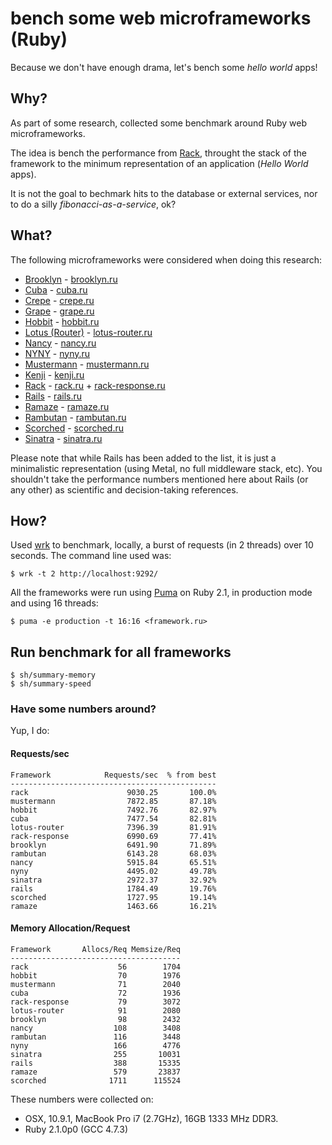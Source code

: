 # bench some web microframeworks (Ruby)

Because we don't have enough drama, let's bench some *hello world* apps!

## Why?

As part of some research, collected some benchmark around Ruby web
microframeworks.

The idea is bench the performance from [Rack](https://github.com/rack/rack),
throught the stack of the framework to the minimum representation of an
application (*Hello World* apps).

It is not the goal to bechmark hits to the database or external services,
nor to do a silly *fibonacci-as-a-service*, ok?

## What?

The following microframeworks were considered when doing this research:

- [Brooklyn](https://github.com/luislavena/brooklyn) - [brooklyn.ru](apps/brooklyn.ru)
- [Cuba](https://github.com/soveran/cuba) - [cuba.ru](apps/cuba.ru)
- [Crepe](https://github.com/crepe/crepe) - [crepe.ru](apps/crepe.ru)
- [Grape](https://github.com/intridea/grape) - [grape.ru](apps/grape.ru)
- [Hobbit](https://github.com/patriciomacadden/hobbit) - [hobbit.ru](apps/hobbit.ru)
- [Lotus (Router)](https://github.com/lotus/router) - [lotus-router.ru](apps/lotus-router.ru)
- [Nancy](https://github.com/heapsource/nancy) - [nancy.ru](apps/nancy.ru)
- [NYNY](https://github.com/alisnic/nyny) - [nyny.ru](apps/nyny.ru)
- [Mustermann](https://github.com/rkh/mustermann) - [mustermann.ru](apps/mustermann.ru)
- [Kenji](https://github.com/kballenegger/kenji) - [kenji.ru](apps/keni.ru)
- [Rack](https://github.com/rack/rack) - [rack.ru](apps/rack.ru) + [rack-response.ru](apps/rack-response.ru)
- [Rails](https://github.com/rails/rails) - [rails.ru](apps/rails.ru)
- [Ramaze](https://github.com/Ramaze/ramaze) - [ramaze.ru](apps/ramaze.ru)
- [Rambutan](https://github.com/NewRosies/rambutan) - [rambutan.ru](apps/rambutan.ru)
- [Scorched](https://github.com/Wardrop/Scorched) - [scorched.ru](apps/scorched.ru)
- [Sinatra](https://github.com/sinatra/sinatra) - [sinatra.ru](apps/sinatra.ru)

Please note that while Rails has been added to the list, it is just a
minimalistic representation (using Metal, no full middleware stack, etc). You
shouldn't take the performance numbers mentioned here about Rails (or any
other) as scientific and decision-taking references.

## How?

Used [wrk](https://github.com/wg/wrk) to benchmark, locally, a burst of
requests (in 2 threads) over 10 seconds. The command line used was:

```console
$ wrk -t 2 http://localhost:9292/
```

All the frameworks were run using [Puma](https://github.com/puma/puma) on
Ruby 2.1, in production mode and using 16 threads:

```console
$ puma -e production -t 16:16 <framework.ru>
```

## Run benchmark for all frameworks
    $ sh/summary-memory
    $ sh/summary-speed


### Have some numbers around?

Yup, I do:

#### Requests/sec
<!-- speed_table -->
```
Framework            Requests/sec  % from best
----------------------------------------------
rack                      9030.25       100.0%
mustermann                7872.85       87.18%
hobbit                    7492.76       82.97%
cuba                      7477.54       82.81%
lotus-router              7396.39       81.91%
rack-response             6990.69       77.41%
brooklyn                  6491.90       71.89%
rambutan                  6143.28       68.03%
nancy                     5915.84       65.51%
nyny                      4495.02       49.78%
sinatra                   2972.37       32.92%
rails                     1784.49       19.76%
scorched                  1727.95       19.14%
ramaze                    1463.66       16.21%
```
<!-- speed_table_end -->

#### Memory Allocation/Request
<!-- mem_table -->
```
Framework       Allocs/Req Memsize/Req
--------------------------------------
rack                    56        1704
hobbit                  70        1976
mustermann              71        2040
cuba                    72        1936
rack-response           79        3072
lotus-router            91        2080
brooklyn                98        2432
nancy                  108        3408
rambutan               116        3448
nyny                   166        4776
sinatra                255       10031
rails                  388       15335
ramaze                 579       23837
scorched              1711      115524
```
<!-- mem_table_end -->


These numbers were collected on:

- OSX, 10.9.1, MacBook Pro i7 (2.7GHz), 16GB 1333 MHz DDR3.
- Ruby 2.1.0p0 (GCC 4.7.3)
